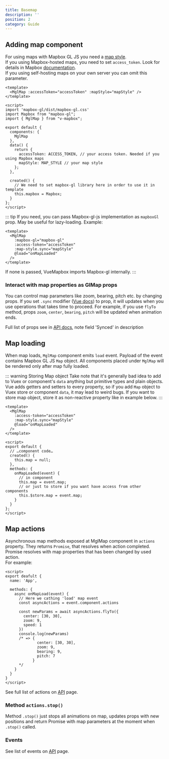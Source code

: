 ```yaml
---
title: Basemap
description: ''
position: 2
category: Guide
---
```


## Adding map component

For using maps with Mapbox GL JS you need a [map style](https://mapbox.com/mapbox-gl-js/style-spec).  
If you using Mapbox-hosted maps, you need to set `access_token`. Look for details in Mapbox [documentation](https://mapbox.com/help/define-access-token/).  
If you using self-hosting maps on your own server you can omit this parameter.

```vue
<template>
  <MglMap :accessToken="accessToken" :mapStyle="mapStyle" />
</template>

<script>
import 'mapbox-gl/dist/mapbox-gl.css'
import Mapbox from "mapbox-gl";
import { MglMap } from "v-mapbox";

export default {
  components: {
    MglMap
  },
  data() {
    return {
      accessToken: ACCESS_TOKEN, // your access token. Needed if you using Mapbox maps
      mapStyle: MAP_STYLE // your map style
    };
  },

  created() {
    // We need to set mapbox-gl library here in order to use it in template
    this.mapbox = Mapbox;
  }
};
</script>
```

::: tip
If you need, you can pass Mapbox-gl-js implementation as `mapboxGl` prop. May be useful for lazy-loading.
Example:

```vue
<template>
  <MglMap
    :mapbox-gl="mapbox-gl"
    :access-token="accessToken"
    :map-style.sync="mapStyle"
    @load="onMapLoaded"
  />
</template>
```

If none is passed, VueMapbox imports Mapbox-gl internally.
:::

### Interact with map properties as GlMap props

You can control map parameters like zoom, bearing, pitch etc. by changing props.
If you set `.sync` modifier ([Vue docs](https://vuejs.org/v2/guide/components.html#sync-Modifier)) to prop, it will updates when you use operations that takes time to proceed. For example, if you use `flyTo` method, props `zoom`, `center`, `bearing`, `pitch` will be updated when animation ends.

Full list of props see in [API docs](/api/#props), note field 'Synced' in description

## Map loading

When map loads, `MglMap` component emits `load` event. Payload of the event contains Mapbox GL JS `Map` object.
All components placed under `MglMap` will be rendered only after map fully loaded.

::: warning Storing Map object
Take note that it's generally bad idea to add to Vuex or component's `data` anything but primitive types and plain objects. Vue adds getters and setters to every property, so if you add `Map` object to Vuex store or component `data`, it may lead to weird bugs.
If you want to store map object, store it as non-reactive property like in example below.
:::

```vue
<template>
  <MglMap
    :access-token="accessToken"
    :map-style.sync="mapStyle"
    @load="onMapLoaded"
  />
</template>

<script>
export default {
  // …component code…
  created() {
    this.map = null;
  },
  methods: {
    onMapLoaded(event) {
      // in component
      this.map = event.map;
      // or just to store if you want have access from other components
      this.$store.map = event.map;
    }
  }
};
</script>
```

## Map actions

Asynchronous map methods exposed at MglMap component in `actions` property. They returns `Promise`, that resolves when action completed.
Promise resolves with map properties that has been changed by used action.  
For example:

```vue
<script>
export deafult {
  name: 'App',

  methods: {
    async onMapLoad(event) {
      // Here we cathing 'load' map event
      const asyncActions = event.component.actions

      const newParams = await asyncActions.flyTo({
        center: [30, 30],
        zoom: 9,
        speed: 1
      })
      console.log(newParams)
      /* => {
              center: [30, 30],
              zoom: 9,
              bearing: 9,
              pitch: 7
            }
      */
    }
  }
}
</script>
```

See full list of actions on [API](/api/#actions) page.

### Method `actions.stop()`

Method `.stop()` just stops all animations on map, updates props with new positions and return Promise with map parameters at the moment when `.stop()` called.

### Events

See list of events on [API](/api/#events) page.

